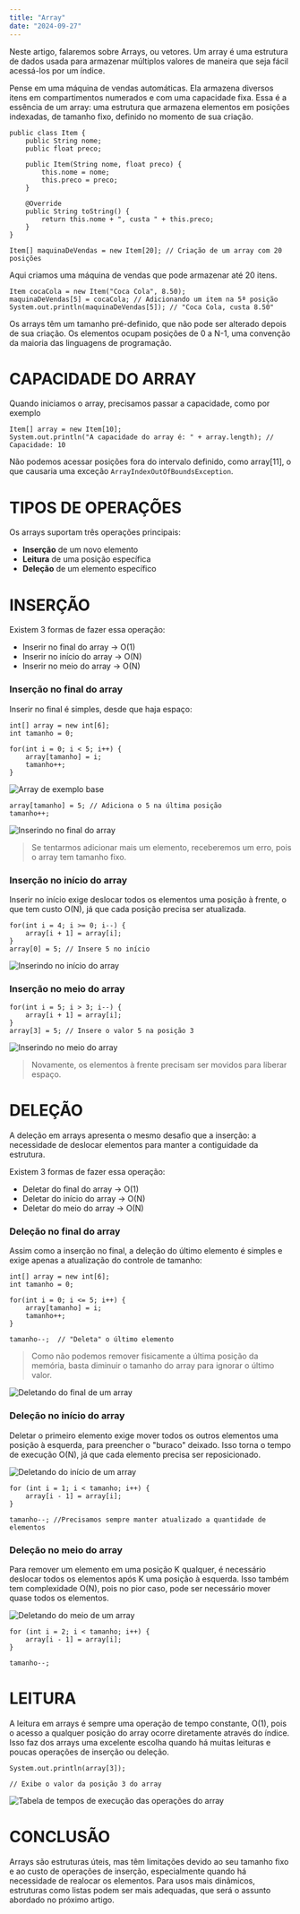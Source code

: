```yaml
---
title: "Array"
date: "2024-09-27"
---
```


Neste artigo, falaremos sobre Arrays, ou vetores. Um array é uma estrutura de dados usada para armazenar múltiplos valores de maneira que seja fácil acessá-los por um índice.

Pense em uma máquina de vendas automáticas. Ela armazena diversos itens em compartimentos numerados e com uma capacidade fixa. Essa é a essência de um array: uma estrutura que armazena elementos em posições indexadas, de tamanho fixo, definido no momento de sua criação.
```
public class Item {
    public String nome;
    public float preco;

    public Item(String nome, float preco) {
        this.nome = nome;
        this.preco = preco;
    }

    @Override
    public String toString() {
        return this.nome + ", custa " + this.preco;
    }
}

Item[] maquinaDeVendas = new Item[20]; // Criação de um array com 20 posições
```

Aqui criamos uma máquina de vendas que pode armazenar até 20 itens.

```
Item cocaCola = new Item("Coca Cola", 8.50);
maquinaDeVendas[5] = cocaCola; // Adicionando um item na 5ª posição
System.out.println(maquinaDeVendas[5]); // "Coca Cola, custa 8.50"
```

Os arrays têm um tamanho pré-definido, que não pode ser alterado depois de sua criação. Os elementos ocupam posições de 0 a N-1, uma convenção da maioria das linguagens de programação.

# CAPACIDADE DO ARRAY

Quando iniciamos o array, precisamos passar a capacidade, como por exemplo

```
Item[] array = new Item[10];
System.out.println("A capacidade do array é: " + array.length); // Capacidade: 10
```

Não podemos acessar posições fora do intervalo definido, como array[11], o que causaria uma exceção `ArrayIndexOutOfBoundsException`.

# TIPOS DE OPERAÇÕES

Os arrays suportam três operações principais:
- **Inserção** de um novo elemento
- **Leitura** de uma posição específica
- **Deleção** de um elemento específico

# INSERÇÃO

Existem 3 formas de fazer essa operação:
- Inserir no final do array -> O(1)
- Inserir no início do array -> O(N)
- Inserir no meio do array -> O(N)

### Inserção no final do array

Inserir no final é simples, desde que haja espaço:

```
int[] array = new int[6];
int tamanho = 0;

for(int i = 0; i < 5; i++) {
    array[tamanho] = i;
    tamanho++;
}
```

![Array de exemplo base](https://raw.githubusercontent.com/joaopedro-rf/blog/refs/heads/main/public/ArtigoArray/Array1.png)

```
array[tamanho] = 5; // Adiciona o 5 na última posição
tamanho++;
```

![Inserindo no final do array](https://raw.githubusercontent.com/joaopedro-rf/blog/refs/heads/main/public/ArtigoArray/Array2.png)

> Se tentarmos adicionar mais um elemento, receberemos um erro, pois o array tem tamanho fixo.

### Inserção no início do array

Inserir no início exige deslocar todos os elementos uma posição à frente, o que tem custo O(N), já que cada posição precisa ser atualizada.

```
for(int i = 4; i >= 0; i--) {
    array[i + 1] = array[i];
}
array[0] = 5; // Insere 5 no início
```

![Inserindo no início do array](https://raw.githubusercontent.com/joaopedro-rf/blog/refs/heads/main/public/ArtigoArray/Array3.png)

### Inserção no meio do array

```
for(int i = 5; i > 3; i--) {
    array[i + 1] = array[i];
}
array[3] = 5; // Insere o valor 5 na posição 3
```
![Inserindo no meio do array](https://raw.githubusercontent.com/joaopedro-rf/blog/refs/heads/main/public/ArtigoArray/Array4.png)

> Novamente, os elementos à frente precisam ser movidos para liberar espaço.

# DELEÇÃO

A deleção em arrays apresenta o mesmo desafio que a inserção: a necessidade de deslocar elementos para manter a contiguidade da estrutura.

Existem 3 formas de fazer essa operação:
- Deletar do final do array -> O(1)
- Deletar do início do array -> O(N)
- Deletar do meio do array -> O(N)

### Deleção no final do array

Assim como a inserção no final, a deleção do último elemento é simples e exige apenas a atualização do controle de tamanho:


```
int[] array = new int[6];
int tamanho = 0;

for(int i = 0; i <= 5; i++) {
    array[tamanho] = i;
    tamanho++;
}

tamanho--;  // "Deleta" o último elemento
```
> Como não podemos remover fisicamente a última posição da memória, basta diminuir o tamanho do array para ignorar o último valor.

![Deletando do final de um array](https://raw.githubusercontent.com/joaopedro-rf/blog/refs/heads/main/public/ArtigoArray/Array5.png)

### Deleção no início do array

Deletar o primeiro elemento exige mover todos os outros elementos uma posição à esquerda, para preencher o "buraco" deixado. Isso torna o tempo de execução O(N), já que cada elemento precisa ser reposicionado.

![Deletando do início de um array](https://raw.githubusercontent.com/joaopedro-rf/blog/refs/heads/main/public/ArtigoArray/Array6.png)

```
for (int i = 1; i < tamanho; i++) {
    array[i - 1] = array[i];
}

tamanho--; //Precisamos sempre manter atualizado a quantidade de elementos 
```

### Deleção no meio do array

Para remover um elemento em uma posição K qualquer, é necessário deslocar todos os elementos após K uma posição à esquerda. Isso também tem complexidade O(N), pois no pior caso, pode ser necessário mover quase todos os elementos.

![Deletando do meio de um array](https://raw.githubusercontent.com/joaopedro-rf/blog/refs/heads/main/public/ArtigoArray/Array7.png)

```
for (int i = 2; i < tamanho; i++) {
    array[i - 1] = array[i];
}

tamanho--;
```

# LEITURA

A leitura em arrays é sempre uma operação de tempo constante, O(1), pois o acesso a qualquer posição do array ocorre diretamente através do índice. Isso faz dos arrays uma excelente escolha quando há muitas leituras e poucas operações de inserção ou deleção.

```
System.out.println(array[3]);

// Exibe o valor da posição 3 do array
```

![Tabela de tempos de execução das operações do array](https://raw.githubusercontent.com/joaopedro-rf/blog/refs/heads/main/public/ArtigoArray/Tabela.png)

# CONCLUSÃO

Arrays são estruturas úteis, mas têm limitações devido ao seu tamanho fixo e ao custo de operações de inserção, especialmente quando há necessidade de realocar os elementos. Para usos mais dinâmicos, estruturas como listas podem ser mais adequadas, que será o assunto abordado no próximo artigo.


